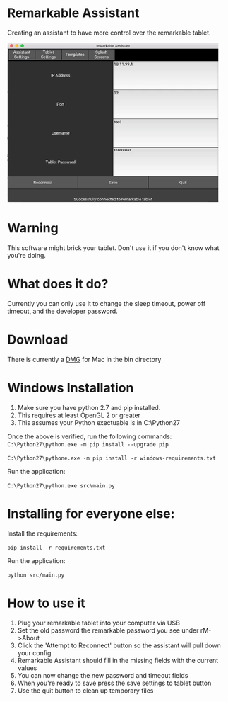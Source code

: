 # Remarkable Assistant
Creating an assistant to have more control over the remarkable tablet.

![](screenshots/screens.gif)

# Warning
This software might brick your tablet. Don't use it if you don't know what
you're doing. 

# What does it do?
Currently you can only use it to change the sleep timeout, power off timeout, 
and the developer password.

# Download
There is currently a [DMG](bin/RemarkableAssistant.dmg) for Mac in the bin directory

# Windows Installation
1. Make sure you have python 2.7 and pip installed.
2. This requires at least OpenGL 2 or greater
3. This assumes your Python exectuable is in C:\Python27

Once the above is verified, run the following commands:
`C:\Python27\python.exe -m pip install --upgrade pip`

`C:\Python27\pythone.exe -m pip install -r windows-requirements.txt`

Run the application:

`C:\Python27\python.exe src\main.py`

# Installing for everyone else:
Install the requirements:

`pip install -r requirements.txt`

Run the application:

`python src/main.py`

# How to use it
1. Plug your remarkable tablet into your computer via USB
2. Set the old password the remarkable password you see under rM->About
3. Click the 'Attempt to Reconnect' button so the assistant will pull down your config
4. Remarkable Assistant should fill in the missing fields with the current values
5. You can now change the new password and timeout fields
6. When you're ready to save press the save settings to tablet button
7. Use the quit button to clean up temporary files

